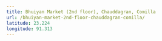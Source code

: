 ```yaml
---
title: Bhuiyan Market (2nd floor), Chauddagran, Comilla
url: /bhuiyan-market-2nd-floor-chauddagran-comilla/
latitude: 23.224
longitude: 91.313
---
```

